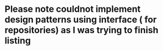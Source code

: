 # Please note couldnot implement design patterns using interface ( for repositories)  as I was trying to finish listing